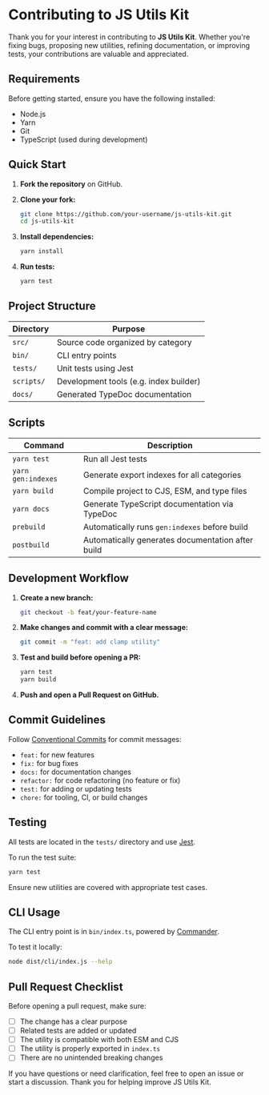 # Contributing to JS Utils Kit

Thank you for your interest in contributing to **JS Utils Kit**. Whether you're fixing bugs, proposing new utilities, refining documentation, or improving tests, your contributions are valuable and appreciated.

## Requirements

Before getting started, ensure you have the following installed:

- Node.js
- Yarn
- Git
- TypeScript (used during development)

## Quick Start

1. **Fork the repository** on GitHub.

2. **Clone your fork:**

   ```sh
   git clone https://github.com/your-username/js-utils-kit.git
   cd js-utils-kit
   ```

3. **Install dependencies:**

   ```sh
   yarn install
   ```

4. **Run tests:**

   ```sh
   yarn test
   ```

## Project Structure

| Directory  | Purpose                                |
| ---------- | -------------------------------------- |
| `src/`     | Source code organized by category      |
| `bin/`     | CLI entry points                       |
| `tests/`   | Unit tests using Jest                  |
| `scripts/` | Development tools (e.g. index builder) |
| `docs/`    | Generated TypeDoc documentation        |

## Scripts

| Command            | Description                                       |
| ------------------ | ------------------------------------------------- |
| `yarn test`        | Run all Jest tests                                |
| `yarn gen:indexes` | Generate export indexes for all categories        |
| `yarn build`       | Compile project to CJS, ESM, and type files       |
| `yarn docs`        | Generate TypeScript documentation via TypeDoc     |
| `prebuild`         | Automatically runs `gen:indexes` before build     |
| `postbuild`        | Automatically generates documentation after build |

## Development Workflow

1. **Create a new branch:**

   ```sh
   git checkout -b feat/your-feature-name
   ```

2. **Make changes and commit with a clear message:**

   ```sh
   git commit -m "feat: add clamp utility"
   ```

3. **Test and build before opening a PR:**

   ```sh
   yarn test
   yarn build
   ```

4. **Push and open a Pull Request on GitHub.**

## Commit Guidelines

Follow [Conventional Commits](https://www.conventionalcommits.org/) for commit messages:

- `feat:` for new features
- `fix:` for bug fixes
- `docs:` for documentation changes
- `refactor:` for code refactoring (no feature or fix)
- `test:` for adding or updating tests
- `chore:` for tooling, CI, or build changes

## Testing

All tests are located in the `tests/` directory and use [Jest](https://jestjs.io).

To run the test suite:

```sh
yarn test
```

Ensure new utilities are covered with appropriate test cases.

## CLI Usage

The CLI entry point is in `bin/index.ts`, powered by [Commander](https://github.com/tj/commander.js).

To test it locally:

```sh
node dist/cli/index.js --help
```

## Pull Request Checklist

Before opening a pull request, make sure:

- [ ] The change has a clear purpose
- [ ] Related tests are added or updated
- [ ] The utility is compatible with both ESM and CJS
- [ ] The utility is properly exported in `index.ts`
- [ ] There are no unintended breaking changes

If you have questions or need clarification, feel free to open an issue or start a discussion. Thank you for helping improve JS Utils Kit.
